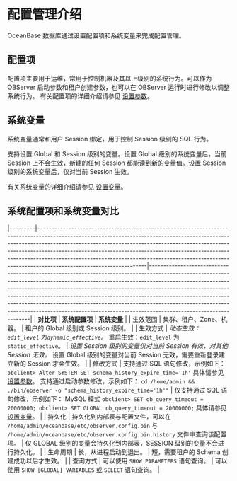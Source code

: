 配置管理介绍
===========================

OceanBase 数据库通过设置配置项和系统变量来完成配置管理。

配置项
--------------------

配置项主要用于运维，常用于控制机器及其以上级别的系统行为。可以作为 OBServer 启动参数和租户创建参数，也可以在 OBServer 运行时进行修改以调整系统行为。
有关配置项的详细介绍请参见 [设置参数](../2.configuration-management/2.set-parameters.md)。

系统变量
---------------------

系统变量通常和用户 Session 绑定，用于控制 Session 级别的 SQL 行为。

支持设置 Global 和 Session 级别的变量。设置 Global 级别的系统变量后，当前 Session 上不会生效，新建的任何 Session 都能读到新的变量值。设置 Session 级别的系统变量后，仅对当前 Session 生效。

有关系统变量的详细介绍请参见 [设置变量](../2.configuration-management/3.set-variables.md)。

系统配置项和系统变量对比
------------------------------

|---------|--------------------------------------------------------------------------------------------------------------------------------------------------------------------------------------------------------------------------------------------------------------------------------------------------------------------------------------------------------------------------------------------------------------------------------------------|------------------------------------------------------------------------------------------------------------------------------------------------------------------------------------------------------------------------------------------------------------------------------------------------------------------------------------------------------------------------------------------------------------------------------------------------------------------------------------------------------------------------|
| **对比项** | **系统配置项**                                                                                                                                                                                                                                                                                                                                                                                                                                  | **系统变量**                                                                                                                                                                                                                                                                                                                                                                                                                                                                                                               |
| 生效范围    | 集群、租户、Zone、机器。                                                                                                                                                                                                                                                                                                                                                                                                                             | 租户的 Global 级别或 Session 级别。                                                                                                                                                                                                                                                                                                                                                                                                                                                                                             |
| 生效方式    | *动态生效：`edit_level` 为`dynamic_effective`。* 重启生效：`edit_level` 为 `static_effective`。                                                                                                                                                                                                                                                                   | *设置 Session 级别的变量仅对当前 Session 有效，对其他 Session 无效。* 设置 Global 级别的变量对当前 Session 无效，需要重新登录建立新的 Session 才会生效。                                                                                                                                                                                                                                                                                                                        |
| 修改方式    | 支持通过 SQL 语句修改，示例如下： ```obclient> Alter SYSTEM SET schema_history_expire_time='1h'```  具体请参见 [设置参数](../2.configuration-management/2.set-parameters.md)。    支持通过启动参数修改，示例如下： ```cd /home/admin && ./bin/observer -o "schema_history_expire_time='1h'"```    | 仅支持通过 SQL 语句修改，示例如下：  MySQL 模式 ```obclient> SET ob_query_timeout = 20000000; obclient> SET GLOBAL ob_query_timeout = 20000000;```     具体请参见 [设置变量](../2.configuration-management/../2.configuration-management/3.set-variables.md)。 |
| 持久化     | 持久化到内部表与配置文件，可以在 `/home/admin/oceanbase/etc/observer.config.bin` 与 `/home/admin/oceanbase/etc/observer.config.bin.history` 文件中查询该配置项。                                                                                                                                                                                                                                                                                                      | 仅 GLOBAL 级别的变量会持久化到内部表，SESSION 级别的变量不会进行持久化。                                                                                                                                                                                                                                                                                                                                                                                                                                                                           |
| 生命周期    | 长，从进程启动到退出。                                                                                                                                                                                                                                                                                                                                                                                                                                | 短，需要租户的 Schema 创建成功以后才生效。                                                                                                                                                                                                                                                                                                                                                                                                                                                                                              |
| 查询方式    | 可以使用 `SHOW PARAMETERS` 语句查询。                                                                                                                                                                                                                                                                                                                                                                                                               | 可以使用 `SHOW [GLOBAL] VARIABLES` 或 `SELECT` 语句查询。                                                                                                                                                                                                                                                                                                                                                                                                                                                                        |
